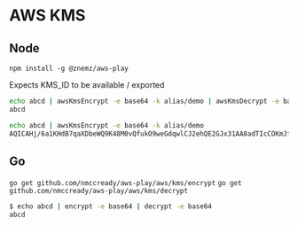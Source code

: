 # AWS KMS

## Node

`npm install -g @znemz/aws-play`

Expects KMS_ID to be available / exported

```bash
echo abcd | awsKmsEncrypt -e base64 -k alias/demo | awsKmsDecrypt -e base64
abcd

echo abcd | awsKmsEncrypt -e base64 -k alias/demo
AQICAHj/6a1KHdB7qaXDbeWQ9K48M0vQfukO9weGdqwlCJ2ehQE2GJx31AA8adTIcCOKmJf9AAAAYzBhBgkqhkiG9w0BBwagVDBSAgEAME0GCSqGSIb3DQEHATAeBglghkgBZQMEAS4wEQQMltAgB55xMNmhaLR3AgEQgCAJVDr5cdtjELQwHbtzWbAwwWD/iTVWPpoD9qpnqW2iZg==%
```

## Go

`go get github.com/nmccready/aws-play/aws/kms/encrypt`
`go get github.com/nmccready/aws-play/aws/kms/decrypt`

```bash
$ echo abcd | encrypt -e base64 | decrypt -e base64
abcd
```
